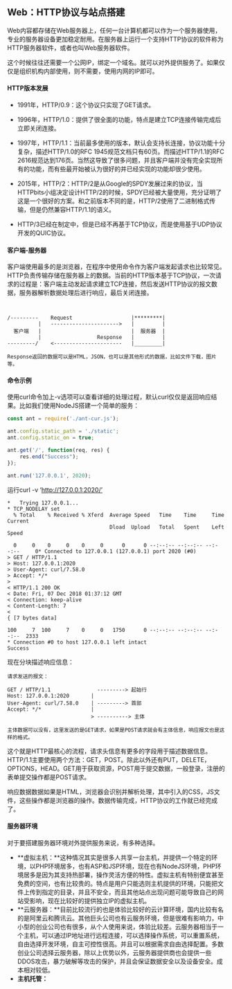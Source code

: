 ## Web：HTTP协议与站点搭建



Web内容都存储在Web服务器上，任何一台计算机都可以作为一个服务器使用，专业的服务器设备更加稳定耐用。在服务器上运行一个支持HTTP协议的软件称为HTTP服务器软件，或者也叫Web服务器软件。

这个时候往往还需要一个公网IP，绑定一个域名。就可以对外提供服务了。如果仅仅是组织机构内部使用，则不需要，使用内网的IP即可。



#### HTTP版本发展

* 1991年，HTTP/0.9：这个协议只实现了GET请求。



* 1996年，HTTP/1.0：提供了很全面的功能，特点是建立TCP连接传输完成后立即关闭连接。



* 1997年，HTTP/1.1：当前最多使用的版本，默认会支持长连接，协议功能十分复杂，描述HTTP/1.0的RFC 1945规范文档只有60页。而描述HTTP/1.1的RFC 2616规范达到176页。当然这导致了很多问题，并且客户端并没有完全实现所有的功能，而有些最开始被认为很好的并已经实现的功能却很少使用。

* 2015年，HTTP/2：HTTP/2是从Google的SPDY发展过来的协议，当HTTPbits小组决定设计HTTP/2的时候，SPDY已经被大量使用，充分证明了这是一个很好的方案。和之前版本不同的是，HTTP/2使用了二进制格式传输，但是仍然兼容HTTP/1.1的语义。


* HTTP/3已经在制定中，但是已经不再基于TCP协议，而是使用基于UDP协议开发的QUIC协议。



#### 客户端-服务器

客户端使用最多的是浏览器，在程序中使用命令作为客户端发起请求也比较常见。HTTP负责传输存储在服务器上的数据。当前的HTTP版本基于TCP协议，一次请求的过程是：客户端主动发起请求建立TCP连接，然后发送HTTP协议的报文数据，服务器解析数据处理后进行响应，最后关闭连接。

```


/---------    Request                   |*********|
          |   ---------------------->   |         |
  客户端   |	                          |  服务器  |
          |                  Response   |         |
---------/    <----------------------   |_________|

Response返回的数据可以是HTML，JSON，也可以是其他形式的数据，比如文件下载，图片等。
```



#### 命令示例

使用curl命令加上-v选项可以查看详细的处理过程，默认curl仅仅是返回响应结果。比如我们使用NodeJS搭建一个简单的服务：

```javascript
const ant = require('./ant-cur.js');

ant.config.static_path = './static';
ant.config.static_on = true;

ant.get('/', function(req, res) {
    res.end("Success");
});

ant.run('127.0.0.1', 2020);

```



运行curl  -v  ‘http://127.0.0.1:2020/’

```
*   Trying 127.0.0.1...
* TCP_NODELAY set
  % Total    % Received % Xferd  Average Speed   Time    Time     Time  Current
                                 Dload  Upload   Total   Spent    Left  Speed

  0     0    0     0    0     0      0      0 --:--:-- --:--:-- --:--:--     0* Connected to 127.0.0.1 (127.0.0.1) port 2020 (#0)
> GET / HTTP/1.1
> Host: 127.0.0.1:2020
> User-Agent: curl/7.58.0
> Accept: */*
> 
< HTTP/1.1 200 OK
< Date: Fri, 07 Dec 2018 01:37:12 GMT
< Connection: keep-alive
< Content-Length: 7
< 
{ [7 bytes data]

100     7  100     7    0     0   1750      0 --:--:-- --:--:-- --:--:--  2333
* Connection #0 to host 127.0.0.1 left intact
Success
```

现在分块描述响应信息：

```
请求发送的报文：

GET / HTTP/1.1               ---------> 起始行
Host: 127.0.0.1:2020       |
User-Agent: curl/7.58.0    | ---------> 首部
Accept: */*                |
                           > ----------> 主体

主体数据可以没有，这里发送的是GET请求，如果是POST请求就会有主体信息，响应报文也是这样的格式。
```

这个就是HTTP最核心的流程，请求头信息有更多的字段用于描述数据信息。HTTP/1.1主要使用两个方法：GET，POST。除此以外还有PUT，DELETE，OPTIONS，HEAD。GET用于获取资源，POST用于提交数据，一般登录，注册的表单提交操作都是POST请求。

响应数据数据如果是HTML，浏览器会识别并解析处理，其中引入的CSS，JS文件，这些操作都是浏览器的操作。数据传输完成，HTTP协议的工作就已经完成了。



#### 服务器环境

对于要搭建服务器环境对外提供服务来说，有多种选择。

* **虚拟主机：**这种情况其实是很多人共享一台主机，并提供一个特定的环境，以PHP环境居多，也有ASP和JSP环境，现在也有NodeJS环境，PHP环境居多是因为其支持热部署，操作灵活方便的特性。虚拟主机有特别便宜甚至免费的空间，也有比较贵的。特点是用户只能选则主机提供的环境，只能把文件上传到指定的目录，并且不安全，而且其他站点出现问题可能导致自己的网站受影响，现在比较好的提供独立IP的虚拟主机。
* **云服务器：**目前比较流行的也是体验比较好的云计算环境，国内比较有名的是阿里云和腾讯云。其他巨头公司也有云服务环境，但是很难有影响力，中小型的创业公司也有很多，从个人使用来说，体验比较差。云服务器相当于一个主机，可以通过IP地址进行远程连接，可以选择操作系统，可以重置系统，自由选择开发环境，自主可控性很高。并且可以根据需求自由选择配置。多数创业公司选择云服务器，除以上优势以外，云服务器提供商也会提供一些DDOS攻击，暴力破解等攻击的保护，并且会保证数据安全以及设备安全。成本相对较低。
* **主机托管：**